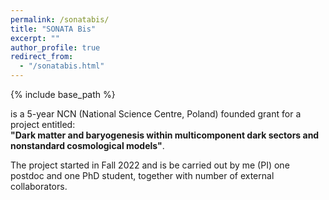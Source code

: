 ```yaml
---
permalink: /sonatabis/
title: "SONATA Bis"
excerpt: ""
author_profile: true
redirect_from:
  - "/sonatabis.html"
---
```


{% include base_path %}

is a 5-year NCN (National Science Centre, Poland) founded grant for a project  entitled: <br>
**"Dark matter and baryogenesis within multicomponent dark sectors and nonstandard
cosmological models"**.

The project started in Fall 2022 and is be carried out by me (PI) one postdoc and one PhD student, together with number of external collaborators.
